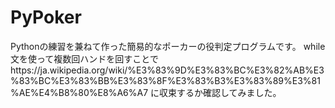 # PyPoker
Pythonの練習を兼ねて作った簡易的なポーカーの役判定プログラムです。
while文を使って複数回ハンドを回すことでhttps://ja.wikipedia.org/wiki/%E3%83%9D%E3%83%BC%E3%82%AB%E3%83%BC%E3%83%BB%E3%83%8F%E3%83%B3%E3%83%89%E3%81%AE%E4%B8%80%E8%A6%A7
に収束するか確認してみました。
